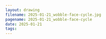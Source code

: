 ```yaml
---
layout: drawing
filename: 2025-01-21_wobble-face-cycle.jpg
pagename: 2025-01-21_wobble-face-cycle
date: 2025-01-21
tags:
---
```

